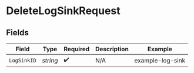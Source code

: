 # DeleteLogSinkRequest


## Fields

| Field              | Type               | Required           | Description        | Example            |
| ------------------ | ------------------ | ------------------ | ------------------ | ------------------ |
| `LogSinkID`        | *string*           | :heavy_check_mark: | N/A                | example-log-sink   |